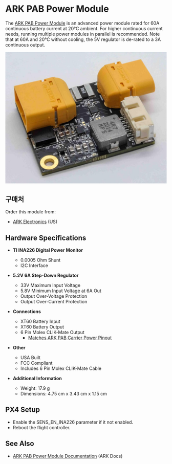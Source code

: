 # ARK PAB Power Module

The [ARK PAB Power Module](https://arkelectron.gitbook.io/ark-documentation/power/ark-pab-power-module) is an advanced power module rated for 60A continuous battery current at 20°C ambient.
For higher continuous current needs, running multiple power modules in parallel is recommended.
Note that at 60A and 20°C without cooling, the 5V regulator is de-rated to a 3A continuous output.

![ARK PAB Power Module](../../assets/hardware/power_module/ark_power_modules//ark_pab_power_module.jpg)

## 구매처

Order this module from:

- [ARK Electronics](https://arkelectron.com/product/ark-pab-power-module/) (US)

## Hardware Specifications

- **TI INA226 Digital Power Monitor**

  - 0.0005 Ohm Shunt
  - I2C Interface

- **5.2V 6A Step-Down Regulator**

  - 33V Maximum Input Voltage
  - 5.8V Minimum Input Voltage at 6A Out
  - Output Over-Voltage Protection
  - Output Over-Current Protection

- **Connections**

  - XT60 Battery Input
  - XT60 Battery Output
  - 6 Pin Molex CLIK-Mate Output
    - [Matches ARK PAB Carrier Power Pinout](https://arkelectron.gitbook.io/ark-documentation/flight-controllers/ark-pixhawk-autopilot-bus-carrier/pinout)

- **Other**

  - USA Built
  - FCC Compliant
  - Includes 6 Pin Molex CLIK-Mate Cable

- **Additional Information**
  - Weight: 17.9 g
  - Dimensions: 4.75 cm x 3.43 cm x 1.15 cm

## PX4 Setup

- Enable the SENS_EN_INA226 parameter if it not enabled.
- Reboot the flight controller.

## See Also

- [ARK PAB Power Module Documentation](https://arkelectron.gitbook.io/ark-documentation/power/ark-pab-power-module) (ARK Docs)
